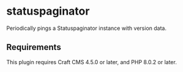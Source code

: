 # statuspaginator

Periodically pings a Statuspaginator instance with version data.

## Requirements

This plugin requires Craft CMS 4.5.0 or later, and PHP 8.0.2 or later.

